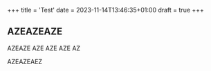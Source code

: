 +++
title = 'Test'
date = 2023-11-14T13:46:35+01:00
draft = true
+++

## AZEAZEAZE

AZEAZE
AZE
AZE
AZE
AZ

AZEAZEAEZ
